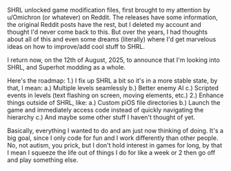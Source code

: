SHRL unlocked game modification files, first brought to my attention by u/Omichron (or whatever) on Reddit. The releases have some information, the original Reddit posts have the rest, but I deleted my account and thought I'd never come back to this. But over the years, I had thoughts about all of this and even some dreams (literally) where I'd get marvelous ideas on how to improve/add cool stuff to SHRL.

I return now, on the 12th of August, 2025, to announce that I'm looking into SHRL, and Superhot modding as a whole.

Here's the roadmap:
1.) I fix up SHRL a bit so it's in a more stable state, by that, I mean:
  a.) Multiple levels seamlessly
  b.) Better enemy AI
  c.) Scripted events in levels (text flashing on screen, moving elements, etc.)
2.) Enhance things outside of SHRL, like:
  a.) Custom piOS file directories
  b.) Launch the game and immediately access code instead of quickly navigating the hierarchy
  c.) And maybe some other stuff I haven't thought of yet.

Basically, everything I wanted to do and am just now thinking of doing. It's a big goal, since I only code for fun and I work differently than other people. No, not autism, you prick, but I don't hold interest in games for long, by that I mean I squeeze the life out of things I do for like a week or 2 then go off and play something else.
